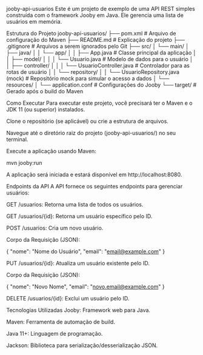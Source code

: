 jooby-api-usuarios
Este é um projeto de exemplo de uma API REST simples construída com o framework Jooby em Java. Ele gerencia uma lista de usuários em memória.

Estrutura do Projeto
jooby-api-usuarios/
├── pom.xml                   # Arquivo de configuração do Maven
├── README.md                 # Explicação do projeto
├── .gitignore                # Arquivos a serem ignorados pelo Git
├── src/
│   └── main/
│       ├── java/
│       │   └── app/
│       │       ├── App.java         # Classe principal da aplicação
│       │       ├── model/
│       │       │   └── Usuario.java # Modelo de dados para o usuário
│       │       ├── controller/
│       │       │   └── UsuarioController.java # Controlador para as rotas de usuário
│       │       └── repository/
│       │           └── UsuarioRepository.java (mock) # Repositório mock para simular o acesso a dados
│       └── resources/
│           └── application.conf     # Configurações do Jooby
└── target/                 # Gerado após o build do Maven

Como Executar
Para executar este projeto, você precisará ter o Maven e o JDK 11 (ou superior) instalados.

Clone o repositório (se aplicável) ou crie a estrutura de arquivos.

Navegue até o diretório raiz do projeto (jooby-api-usuarios/) no seu terminal.

Execute a aplicação usando Maven:

mvn jooby:run

A aplicação será iniciada e estará disponível em http://localhost:8080.

Endpoints da API
A API fornece os seguintes endpoints para gerenciar usuários:

GET /usuarios: Retorna uma lista de todos os usuários.

GET /usuarios/{id}: Retorna um usuário específico pelo ID.

POST /usuarios: Cria um novo usuário.

Corpo da Requisição (JSON):

{
    "nome": "Nome do Usuário",
    "email": "email@example.com"
}

PUT /usuarios/{id}: Atualiza um usuário existente pelo ID.

Corpo da Requisição (JSON):

{
    "nome": "Novo Nome",
    "email": "novo.email@example.com"
}

DELETE /usuarios/{id}: Exclui um usuário pelo ID.

Tecnologias Utilizadas
Jooby: Framework web para Java.

Maven: Ferramenta de automação de build.

Java 11+: Linguagem de programação.

Jackson: Biblioteca para serialização/desserialização JSON.